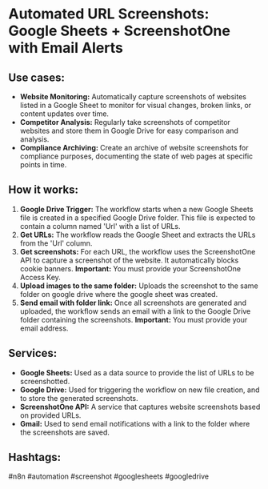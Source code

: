 # Automated URL Screenshots: Google Sheets + ScreenshotOne with Email Alerts

## Use cases:

- **Website Monitoring:** Automatically capture screenshots of websites listed in a Google Sheet to monitor for visual changes, broken links, or content updates over time.
- **Competitor Analysis:** Regularly take screenshots of competitor websites and store them in Google Drive for easy comparison and analysis.
- **Compliance Archiving:** Create an archive of website screenshots for compliance purposes, documenting the state of web pages at specific points in time.

## How it works:

1.  **Google Drive Trigger:** The workflow starts when a new Google Sheets file is created in a specified Google Drive folder. This file is expected to contain a column named 'Url' with a list of URLs.
2.  **Get URLs:** The workflow reads the Google Sheet and extracts the URLs from the 'Url' column.
3.  **Get screenshots:** For each URL, the workflow uses the ScreenshotOne API to capture a screenshot of the website. It automatically blocks cookie banners.  **Important:** You must provide your ScreenshotOne Access Key.
4.  **Upload images to the same folder:** Uploads the screenshot to the same folder on google drive where the google sheet was created.
5.  **Send email with folder link:** Once all screenshots are generated and uploaded, the workflow sends an email with a link to the Google Drive folder containing the screenshots. **Important:** You must provide your email address.

## Services:

-   **Google Sheets:** Used as a data source to provide the list of URLs to be screenshotted.
-   **Google Drive:** Used for triggering the workflow on new file creation, and to store the generated screenshots.
-   **ScreenshotOne API:** A service that captures website screenshots based on provided URLs.
-   **Gmail:** Used to send email notifications with a link to the folder where the screenshots are saved.

## Hashtags:

#n8n #automation #screenshot #googlesheets #googledrive
